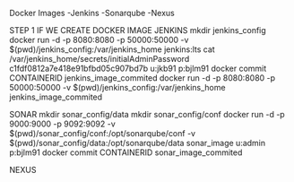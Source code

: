 

Docker Images
-Jenkins
-Sonarqube
-Nexus



STEP 1 IF WE CREATE DOCKER IMAGE
JENKINS
mkdir jenkins_config
docker run -d -p 8080:8080 -p 50000:50000 -v $(pwd)/jenkins_config:/var/jenkins_home jenkins:lts
cat /var/jenkins_home/secrets/initialAdminPassword
c1fdf0812a7e418e91bfbd05c907bd7b
u:jkb91
p:bjlm91
docker commit CONTAINERID jenkins_image_commited
docker run -d -p 8080:8080 -p 50000:50000 -v $(pwd)/jenkins_config:/var/jenkins_home jenkins_image_commited



SONAR
mkdir sonar_config/data 
mkdir sonar_config/conf
docker run -d -p 9000:9000 -p 9092:9092 -v $(pwd)/sonar_config/conf:/opt/sonarqube/conf -v $(pwd)/sonar_config/data:/opt/sonarqube/data sonar_image
u:admin
p:bjlm91
docker commit CONTAINERID sonar_image_commited



NEXUS





